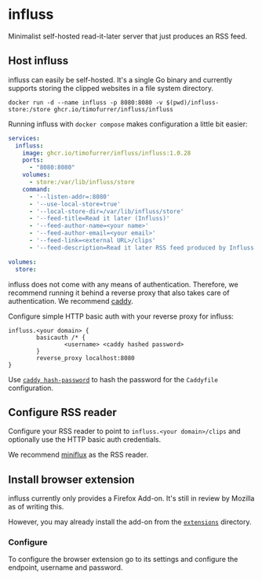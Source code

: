 # influss

Minimalist self-hosted read-it-later server that just produces an RSS feed.

## Host influss

influss can easily be self-hosted. It's a single Go binary and currently
supports storing the clipped websites in a file system directory.

```shell
docker run -d --name influss -p 8080:8080 -v $(pwd)/influss-store:/store ghcr.io/timofurrer/influss/influss
```

Running influss with `docker compose` makes configuration a little bit easier:

```yaml
services:
  influss:
    image: ghcr.io/timofurrer/influss/influss:1.0.28
    ports:
      - "8080:8080"
    volumes:
      - store:/var/lib/influss/store
    command:
      - '--listen-addr=:8080'
      - '--use-local-store=true'
      - '--local-store-dir=/var/lib/influss/store'
      - '--feed-title=Read it later (Influss)'
      - '--feed-author-name=<your name>'
      - '--feed-author-email=<your email>'
      - '--feed-link=<external URL>/clips'
      - '--feed-description=Read it later RSS feed produced by Influss'

volumes:
  store:
```

influss does not come with any means of authentication.
Therefore, we recommend running it behind a reverse proxy that
also takes care of authentication. We recommend [caddy](https://caddyserver.com/).

Configure simple HTTP basic auth with your reverse proxy for influss:

```caddyfile
influss.<your domain> {
        basicauth /* {
                <username> <caddy hashed password>
        }
        reverse_proxy localhost:8080
}
```

Use [`caddy hash-password`](https://caddyserver.com/docs/command-line#caddy-hash-password)
to hash the password for the `Caddyfile` configuration.

## Configure RSS reader

Configure your RSS reader to point to `influss.<your domain>/clips` and optionally
use the HTTP basic auth credentials.

We recommend [miniflux](https://miniflux.app/) as the RSS reader.

## Install browser extension

influss currently only provides a Firefox Add-on.
It's still in review by Mozilla as of writing this.

However, you may already install the add-on from the [`extensions`](./extensions)
directory.

### Configure

To configure the browser extension go to its settings and configure
the endpoint, username and password.
